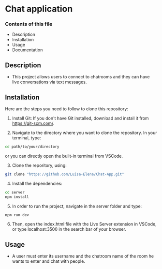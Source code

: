 # Chat application

### Contents of this file
- Description
- Installation
- Usage
- Documentation

## Description
- This project allows users to connect to chatrooms and they can have live conversations via text messages.

## Installation

Here are the steps you need to follow to clone this repository: 

1. Install Git:
If you don't have Git installed, download and install it from https://git-scm.com/.

2. Navigate to the directory where you want to clone the repository. In your terminal, type: 

```sh
cd path/to/your/directory
```
or you can directly open the built-in terminal from VSCode.

3. Clone the reporitory, using: 
```sh
git clone "https://github.com/Luisa-Elena/Chat-App.git"
```

4. Install the dependencies: 
```sh
cd server
npm install
```

5. In order to run the project, navigate in the server folder and type:
```sh
npm run dev
```

6. Then, open the index.html file with the Live Server extension in VSCode, or type localhost:3500 in the search bar of your browser.

## Usage
- A user must enter its username and the chatroom name of the room he wants to enter and chat with people.
